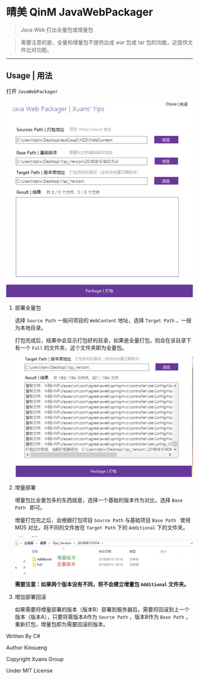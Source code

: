 # 晴美 QinM  JavaWebPackager

> Java Web 打出全量包或增量包

> 需要注意的是，全量和增量包不提供达成 war 包或 tar 包的功能，近提供文件比对功能。


---


## Usage | 用法

  打开 `JavaWebPackager`
  
  ![](https://raw.githubusercontent.com/Xuans/JavaWebPackager/master/docs/1.jpg)
    
  1. 部署全量包
        
     选择 `Source Path` 一般问项目的 `WebContent` 地址，选择 `Target Path` ，一般为本地目录。
     
     打包完成后，结果中会显示打包好的目录，如果是全量打包，则会在该目录下有一个 `Full` 的文件夹，这个文件夹即为全量包。
     
     ![](https://raw.githubusercontent.com/Xuans/JavaWebPackager/master/docs/2.jpg)
  
  1. 增量部署
  
     增量包比全量包多的东西就是，选择一个基础的版本作为对比，选择 `Base Path ` 即可。
     
     增量打包完之后，会根据打包项目 `Source Path` 与基础项目 `Base Path ` 使用 MD5 对比，将不同的文件放在 `Target Path` 下的 `Additional` 下的文件夹。
     
     ![](https://raw.githubusercontent.com/Xuans/JavaWebPackager/master/docs/3.jpg)
     
     **需要注意：如果两个版本没有不同，将不会建立增量包 `Additional` 文件夹。**
     
  1. 增加部署回滚
  
     如果需要将增量部署的版本（版本B）部署到服务器后，需要将回滚到上一个版本（版本A），只要将需版本A作为 `Source Path`
，版本B作为 `Base Path` ，重新打包，增量包即为需要回滚的版本。

Written By C#

Author Kinsueng

Copyright Xuans Group

Under MIT License 
